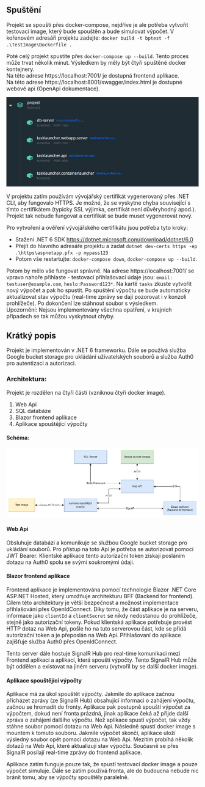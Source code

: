 ## Spuštění
Projekt se spouští přes docker-compose, nejdříve je ale potřeba vytvořit testovací image, který bude spouštěn a bude simulovat výpočet.
V kořenovém adresáři projektu zadejte: ```docker build -t bptest -f .\TestImage\Dockerfile .```

Poté celý projekt spustíte přes ```docker-compose up --build```. Tento proces může trvat 
několik minut. Výsledkem by měly být čtyři spuštěné docker kontejnery.\
Na této adrese https://localhost:7001/ je dostupná frontend aplikace.\
Na této adrese https://localhost:8001/swagger/index.html je dostupné webové api (OpenApi dokumentace).

![image info](./Images/kontejnery.JPG)

V projektu zatím používám vývojářský  certifikát vygenerovaný přes .NET CLI, aby fungovalo HTTPS.
Je možné, že se vyskytne chyba související s tímto certifikátem (typicky SSL výjimka, certifikát není důvěryhodný apod.).
Projekt tak nebude fungovat a certifikát se bude muset vygenerovat nový.

Pro vytvoření a ověření vývojářského certifikátu jsou potřeba tyto kroky:
* Stažení .NET 6 SDK https://dotnet.microsoft.com/download/dotnet/6.0
* Přejít do hlavního adresáře projektu a zadat ```dotnet dev-certs https -ep .\https\aspnetapp.pfx -p mypass123```
* Potom vše restartujte: ```docker-compose down```, ```docker-compose up --build```.

Potom by mělo vše fungovat správně. Na adrese https://localhost:7001/ se vpravo nahoře přihlaste - testovací přihlašovací údaje jsou: ```email: testuser@example.com```, ```heslo:Password123*```. Na kartě ```tasks``` zkuste vytvořit nový výpočet a pak ho spustit. Po spuštění výpočtu se bude automaticky aktualizovat stav výpočtu
(real-time zprávy se dají pozorovat i v konzoli prohlížeče). Po dokončení lze stáhnout soubor s výsledkem. \
Upozornění: Nejsou implementovány všechna opatření, v krajních případech se tak můžou vyskytnout chyby.

## Krátký popis
Projekt je implementován v .NET 6 frameworku. Dále se používá služba 
Google bucket storage pro ukládání uživatelských souborů a služba Auth0 
pro autentizaci a autorizaci.

### Architektura:
Projekt je rozdělen na čtyři části (vzniknou čtyři docker image).
1. Web Api
2. SQL databáze
3. Blazor frontend aplikace
4. Aplikace spouštějící výpočty

#### Schéma:
![image info](./Images/schema.jpg)

#### Web Api
Obsluhuje databázi a komunikuje se službou Google bucket storage pro ukládání souborů.
Pro přístup na toto Api je potřeba se autorizovat pomocí JWT Bearer. Klientské
aplikace tento autorizační token získají posláním dotazu na Auth0 spolu se svými soukromými údaji. 

#### Blazor frontend aplikace
Frontend aplikace je implementována pomocí technologie Blazor .NET Core ASP.NET Hosted, který umožňuje architekturu BFF (Backend for frontend).
Cílem této architektury je větší bezpečnost a možnost implementace přihlašování přes OpenIdConnect. Díky tomu, že část aplikace je na serveru,
informace jako ```clientId``` a ```clientSecret``` se nikdy nedostanou do prohlížeče, stejně jako autorizační tokeny. Pokud klientská
aplikace potřebuje provést HTTP dotaz na Web Api, pošle ho na tuto serverovou část, kde se přidá autorizační token a je přeposlán na Web Api.
Přihlašovaní do aplikace zajišťuje služba Auth0 přes OpenIdConnect.

Tento server dále hostuje SignalR Hub pro real-time komunikaci mezi Frontend aplikací a
aplikací, která spouští výpočty. Tento SignalR Hub může být oddělen a existovat na jiném
serveru (vytvořil by se další docker image).

#### Aplikace spouštějící výpočty
Aplikace má za úkol spouštět výpočty. Jakmile do aplikace začnou přicházet zprávy (ze SignalR Hub) obsahující informaci o zahájení výpočtu, 
začnou se hromadit do fronty. Aplikace pak postupně spouští výpočet za výpočtem, dokud není fronta prázdná, jinak aplikace čeká až přijde další
zpráva o zahájení dalšího výpočtu.
Než aplikace spustí výpočet, tak vždy stáhne soubor pomocí dotazu na Web Api. Následně spustí docker image s mountem k tomuto souboru. 
Jakmile výpočet skončí, aplikace uloží výsledný soubor opět pomocí dotazu na Web Api. Mezitím probíhá několik dotazů na Web Api, které aktualizují stav výpočtu.
Současně se přes SignalR posílají real-time zprávy do frontend aplikace.

Aplikace zatím funguje pouze tak, že spustí testovací docker image a pouze výpočet simuluje. Dále se zatím používá fronta, ale do budoucna nebude nic
bránit tomu, aby se výpočty spouštěly paralelně.
